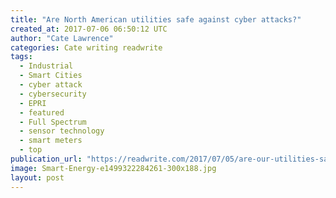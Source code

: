```yaml
---
title: "Are North American utilities safe against cyber attacks?"
created_at: 2017-07-06 06:50:12 UTC
author: "Cate Lawrence"
categories: Cate writing readwrite
tags: 
  - Industrial
  - Smart Cities
  - cyber attack
  - cybersecurity
  - EPRI
  - featured
  - Full Spectrum
  - sensor technology
  - smart meters
  - top
publication_url: "https://readwrite.com/2017/07/05/are-our-utilities-safe-against-cyber-attacks-il4/"
image: Smart-Energy-e1499322284261-300x188.jpg
layout: post
---
```

